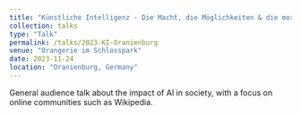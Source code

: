 ```yaml
---
title: "Künstliche Intelligenz - Die Macht, die Möglichkeiten & die moralischen Fragen (AI - Power, Possibilities & moral questions)"
collection: talks
type: "Talk"
permalink: /talks/2023-KI-Oranienburg
venue: "Orangerie im Schlosspark"
date: 2023-11-24
location: "Oranienburg, Germany"
---
```


General audience talk about the impact of AI in society, with a focus on online communities such as Wikipedia.